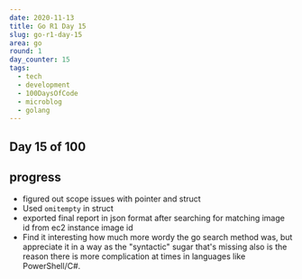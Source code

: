 ```yaml
---
date: 2020-11-13
title: Go R1 Day 15
slug: go-r1-day-15
area: go
round: 1
day_counter: 15
tags:
  - tech
  - development
  - 100DaysOfCode
  - microblog
  - golang
---
```


## Day 15 of 100

## progress

- figured out scope issues with pointer and struct
- Used `omitempty` in struct
- exported final report in json format after searching for matching image id from ec2 instance image id
- Find it interesting how much more wordy the go search method was, but appreciate it in a way as the "syntactic" sugar that's missing also is the reason there is more complication at times in languages like PowerShell/C#.
